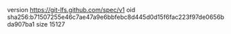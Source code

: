 version https://git-lfs.github.com/spec/v1
oid sha256:b71507255e46c7ae47a9e6bbfebc8d445d0d15f6fac223f97de0656bda907ba1
size 15127
